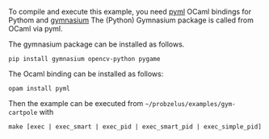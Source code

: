 To compile and execute this example, you need [pyml](https://github.com/thierry-martinez/pyml) OCaml bindings for Pythom and [gymnasium](https://gymnasium.farama.org/index.html)
The (Python) Gymnasium package is called from OCaml via pyml.

The gymnasium package can be installed as follows.
``` shell
pip install gymnasium opencv-python pygame
```

The Ocaml binding can be installed as follows:

``` shell
opam install pyml
```

Then the example can be executed from `~/probzelus/examples/gym-cartpole` with

```
make [exec | exec_smart | exec_pid | exec_smart_pid | exec_simple_pid]
```
